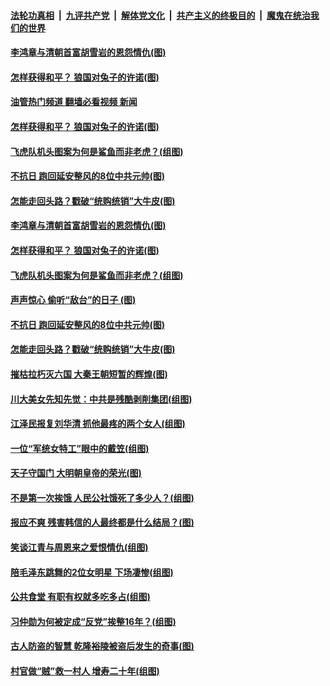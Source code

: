 ####  [法轮功真相](../../../../basic/blob/master/README.md?t=11111340) &nbsp;|&nbsp; [九评共产党](../../../../9ping.md/blob/master/README.md?t=11111340) &nbsp;|&nbsp; [解体党文化](../../../../jtdwh.md/blob/master/README.md?t=11111340)  &nbsp;|&nbsp; [共产主义的终极目的](../../../../gczydzjmd.md/blob/master/README.md?t=11111340) &nbsp;|&nbsp; [魔鬼在统治我们的世界](../../../../mgztzwmdsj.md/blob/master/README.md?t=11111340) 


#### [李鸿章与清朝首富胡雪岩的恩怨情仇(图)](../pages/p6/1021095.md?t=11111340) 

#### [怎样获得和平？ 狼国对兔子的许诺(图)](../pages/p6/1021377.md?t=11111340) 
#### [油管热门频道 翻墙必看视频 新闻](http://129.146.143.75:81/youtube.html?11111340)
#### [怎样获得和平？ 狼国对兔子的许诺(图)](../pages/p6/1021377.md?t=11111340) 

#### [飞虎队机头图案为何是鲨鱼而非老虎？(组图)](../pages/p6/1021312.md?t=11111340) 

#### [不抗日 跑回延安整风的8位中共元帅(图)](../pages/p6/1021228.md?t=11111340) 

#### [怎能走回头路？戳破“统购统销”大牛皮(图)](../pages/p6/1021324.md?t=11111340) 


#### [李鸿章与清朝首富胡雪岩的恩怨情仇(图)](../pages/p6/1021095.md?t=11111340) 

#### [怎样获得和平？ 狼国对兔子的许诺(图)](../pages/p6/1021377.md?t=11111340) 

#### [飞虎队机头图案为何是鲨鱼而非老虎？(组图)](../pages/p6/1021312.md?t=11111340) 

#### [声声惊心 偷听“敌台”的日子 (图)](../pages/p6/1021232.md?t=11111340) 

#### [不抗日 跑回延安整风的8位中共元帅(图)](../pages/p6/1021228.md?t=11111340) 

#### [怎能走回头路？戳破“统购统销”大牛皮(图)](../pages/p6/1021324.md?t=11111340) 

#### [摧枯拉朽灭六国 大秦王朝短暂的辉煌(图)](../pages/p6/1021068.md?t=11111340) 

#### [川大美女先知先觉：中共是残酷剥削集团(组图)](../pages/p6/1021302.md?t=11111340) 

#### [江泽民报复刘华清 抓他最疼的两个女人(组图)](../pages/p6/1021258.md?t=11111340) 

#### [一位“军统女特工”眼中的戴笠(组图)](../pages/p6/1021223.md?t=11111340) 

#### [天子守国门 大明朝皇帝的荣光(图)](../pages/p6/1020945.md?t=11111340) 

#### [不是第一次挨饿 人民公社饿死了多少人？(组图)](../pages/p6/1021200.md?t=11111340) 

#### [报应不爽 残害韩信的人最终都是什么结局？(图)](../pages/p6/1021072.md?t=11111340) 

#### [笑谈江青与周恩来之爱恨情仇(组图)](../pages/p6/1020775.md?t=11111340) 

#### [陪毛泽东跳舞的2位女明星 下场凄惨(组图)](../pages/p6/1019373.md?t=11111340) 

#### [公共食堂 有职有权就多吃多占(组图)](../pages/p6/1021100.md?t=11111340) 

#### [习仲勋为何被定成“反党”挨整16年？(组图)](../pages/p6/1020108.md?t=11111340) 

#### [古人防盗的智慧 乾隆裕陵被盗后发生的奇事(图)](../pages/p6/1020942.md?t=11111340) 

#### [村官做“贼”救一村人 增寿二十年(组图)](../pages/p6/1020859.md?t=11111340) 

<img src='http://gfw-breaker.win/goodnews/indexes/p6.md' width='0px' height='0px'/>

